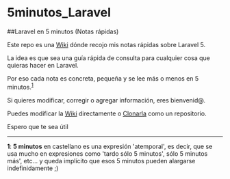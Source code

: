 # 5minutos_Laravel  
##Laravel en 5 minutos (Notas rápidas)

Este repo es una [Wiki](https://github.com/jatubio/5minutos_laravel/wiki) dónde recojo mis notas rápidas sobre Laravel 5.

La idea es que sea una guía rápida de consulta para cualquier cosa que quieras hacer en Laravel.

Por eso cada nota es concreta, pequeña y se lee más o menos en 5 minutos.<sup>[1](#myfootnote1)</sup>

Si quieres modificar, corregir o agregar información, eres bienvenid@.

Puedes modificar la [Wiki](https://github.com/jatubio/5minutos_laravel/wiki) directamente o [Clonarla](https://github.com/jatubio/5minutos_laravel.wiki.git) como un repositorio.

Espero que te sea útil   

<hr>

<a name="myfootnote1">**1**</a>: **5 minutos** en castellano es una expresión 'atemporal', es decir, que se usa mucho en expresiones como 'tardo sólo 5 minutos', sólo 5 minutos más', etc... y queda implícito que esos 5 minutos pueden alargarse indefinidamente ;)
